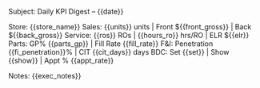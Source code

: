 Subject: Daily KPI Digest – {{date}}


Store: {{store_name}}
Sales: {{units}} units | Front ${{front_gross}} | Back ${{back_gross}}
Service: {{ros}} ROs | {{hours_ro}} hrs/RO | ELR ${{elr}}
Parts: GP% {{parts_gp}} | Fill Rate {{fill_rate}}
F&I: Penetration {{fi_penetration}}% | CIT {{cit_days}} days
BDC: Set {{set}} | Show {{show}} | Appt % {{appt_rate}}


Notes: {{exec_notes}}
